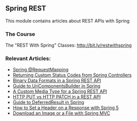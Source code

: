 ## Spring REST

This module contains articles about REST APIs with Spring

### The Course
The "REST With Spring" Classes: http://bit.ly/restwithspring

### Relevant Articles:
- [Spring @RequestMapping](https://www.baeldung.com/spring-requestmapping)
- [Returning Custom Status Codes from Spring Controllers](https://www.baeldung.com/spring-mvc-controller-custom-http-status-code)
- [Binary Data Formats in a Spring REST API](https://www.baeldung.com/spring-rest-api-with-binary-data-formats)
- [Guide to UriComponentsBuilder in Spring](https://www.baeldung.com/spring-uricomponentsbuilder)
- [A Custom Media Type for a Spring REST API](https://www.baeldung.com/spring-rest-custom-media-type)
- [HTTP PUT vs HTTP PATCH in a REST API](https://www.baeldung.com/http-put-patch-difference-spring)
- [Guide to DeferredResult in Spring](https://www.baeldung.com/spring-deferred-result)
- [How to Set a Header on a Response with Spring 5](https://www.baeldung.com/spring-response-header)
- [Download an Image or a File with Spring MVC](https://www.baeldung.com/spring-controller-return-image-file)
